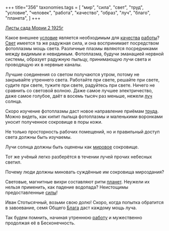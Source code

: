 +++
title="356"
taxonomies.tags = [
 "мир",
 "сила",
 "свет",
 "труд",
 "условие",
 "человек",
 "работа",
 "качество",
 "образ",
 "луч",
 "благо",
 "планета",
]
+++

[Листы сада Мории 2 1925г](/agni/1925)

Какое внешнее [условие](/tags/условие) является необходимым для [качества](/tags/качество) [работы](/tags/работа)? [Свет](/tags/человек) имеется та же радужная сила, и она воспринимает посредством фотоплазмы мощь света. Различные плазмы являются посредниками между видимым и невидимым. Фотоплазма, будучи эманацией нервной системы, образует радужную пыльцу, принимающую лучи света и проводящую их в нервные каналы.   

Лучшие соединения со светом получаются утром, потому не закрывайте утреннего света. Работайте при свете, решайте при свете, судите при свете, тужите при свете, радуйтесь при свете. Ничего не сравнить со световой волною. Даже самое лучшее электричество, даже самое голубое, даёт в восемь тысяч раз меньше, нежели [луч](/tags/луч) солнца.   

Скоро изучение фотоплазмы даст новое направление приёмам [труда](/tags/труд). Можно видеть, как кипит пыльца фотоплазмы и маленькими воронками уносит полученное сокровище в поры кожи.   

Не только просторность рабочих помещений, но и правильный доступ света должны быть изучаемы.   

Лучи солнца должны быть оценены как [мировое](/tags/мир) сокровище.   

Тот же учёный легко разберётся в течении лучей прочих небесных светил.   

Почему люди должны миновать суждённые им сокровища мироздания?   

Световые, магнитные вихри составляют ритм [планет](/tags/планета). Неужели их нельзя применить, как падение водопада? Неистощимы предоставленные [силы](/tags/сила)!   

Иван Стотысячный, возьми свою долю! Скоро, когда попытка обратится в завоевание, семя Общего [Блага](/tags/благо) даст каждому мощь луча.   

Так будем помнить, начиная утреннюю [работу](/tags/работа) и мужественно продолжая её в Бесконечность.   

